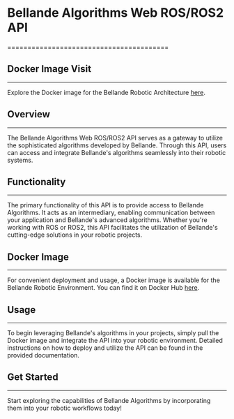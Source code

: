 # Bellande Algorithms Web ROS/ROS2 API
========================================

## Docker Image Visit
----------------------

Explore the Docker image for the Bellande Robotic Architecture [here](https://hub.docker.com/r/ronaldsonbellande/bellande_robotic_environment).

## Overview
-----------

The Bellande Algorithms Web ROS/ROS2 API serves as a gateway to utilize the sophisticated algorithms developed by Bellande. Through this API, users can access and integrate Bellande's algorithms seamlessly into their robotic systems.

## Functionality
----------------

The primary functionality of this API is to provide access to Bellande Algorithms. It acts as an intermediary, enabling communication between your application and Bellande's advanced algorithms. Whether you're working with ROS or ROS2, this API facilitates the utilization of Bellande's cutting-edge solutions in your robotic projects.

## Docker Image
----------------

For convenient deployment and usage, a Docker image is available for the Bellande Robotic Environment. You can find it on Docker Hub [here](https://hub.docker.com/r/ronaldsonbellande/bellande_robotic_environment).

## Usage
---------

To begin leveraging Bellande's algorithms in your projects, simply pull the Docker image and integrate the API into your robotic environment. Detailed instructions on how to deploy and utilize the API can be found in the provided documentation.

## Get Started
---------------

Start exploring the capabilities of Bellande Algorithms by incorporating them into your robotic workflows today!
